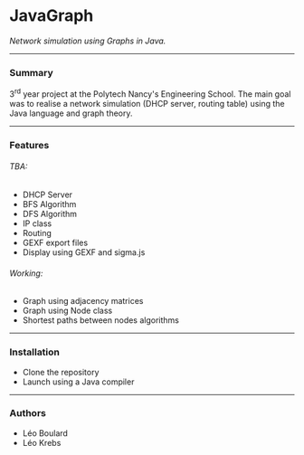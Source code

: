 # JavaGraph
*Network simulation using Graphs in Java.*

---
### Summary

3<sup>rd</sup> year project at the Polytech Nancy's Engineering School.
The main goal was to realise a network simulation (DHCP server, routing table)
using the Java language and graph theory.

---
### Features

###### TBA:
* DHCP Server
* BFS Algorithm
* DFS Algorithm
* IP class
* Routing
* GEXF export files
* Display using GEXF and sigma.js
###### Working:
* Graph using adjacency matrices
* Graph using Node class
* Shortest paths between nodes algorithms

---
### Installation

* Clone the repository
* Launch using a Java compiler

---
### Authors
* Léo Boulard
* Léo Krebs